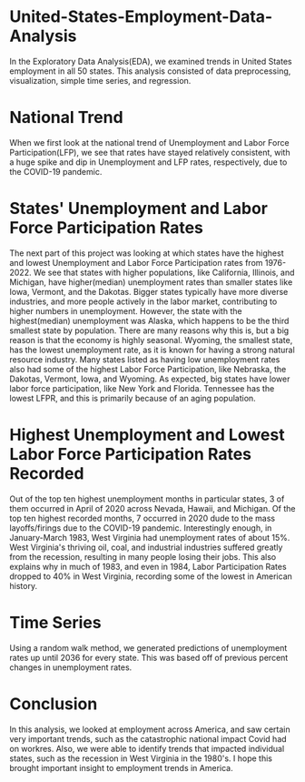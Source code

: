 # United-States-Employment-Data-Analysis
In the Exploratory Data Analysis(EDA), we examined trends in United States employment in all 50 states. This analysis consisted of data preprocessing, visualization, simple time series, and regression.

# National Trend
When we first look at the national trend of Unemployment and Labor Force Participation(LFP), we see that rates have stayed relatively consistent, with a huge spike and dip in Unemployment and LFP rates, respectively, due to the COVID-19 pandemic.

# States' Unemployment and Labor Force Participation Rates
The next part of this project was looking at which states have the highest and lowest Unemployment and Labor Force Participation rates from 1976-2022. We see that states with higher populations, like California, Illinois, and Michigan, have higher(median) unemployment rates than smaller states like Iowa, Vermont, and the Dakotas. Bigger states typically have more diverse industries, and more people actively in the labor market, contributing to higher numbers in unemployment. However, the state with the highest(median) unemployment was Alaska, which happens to be the third smallest state by population. There are many reasons why this is, but a big reason is that the economy is highly seasonal. Wyoming, the smallest state, has the lowest unemployment rate, as it is known for having a strong natural resource industry. Many states listed as having low unemployment rates also had some of the highest Labor Force Participation, like Nebraska, the Dakotas, Vermont, Iowa, and Wyoming. As expected, big states have lower labor force participation, like New York and Florida. Tennessee  has the lowest LFPR, and this is primarily because of an aging population.

# Highest Unemployment and Lowest Labor Force Participation Rates Recorded
Out of the top ten highest unemployment months in particular states, 3 of them occurred in April of 2020 across Nevada, Hawaii, and Michigan. Of the top ten highest recorded months, 7 occurred in 2020 dude to the mass layoffs/firings due to the COVID-19 pandemic. Interestingly enough, in January-March 1983, West Virginia had unemployment rates of about 15%. West Virginia's thriving oil, coal, and industrial industries suffered greatly from the recession, resulting in many people losing their jobs. This also explains why in much of 1983, and even in 1984, Labor Participation Rates dropped to 40% in West Virginia, recording some of the lowest in American history.

# Time Series
Using a random walk method, we generated predictions of unemployment rates up until 2036 for every state. This was based off of previous percent changes in unemployment rates.

# Conclusion
In this analysis, we looked at employment across America, and saw certain very important trends, such as the catastrophic national impact Covid had on workres. Also, we were able to identify trends that impacted individual states, such as the recession in West Virginia in the 1980's. I hope this brought important insight to employment trends in America. 
